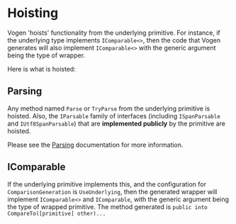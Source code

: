 # Hoisting

Vogen 'hoists' functionality from the underlying primitive. For instance, if the underlying type implements `IComparable<>`, then the code that Vogen generates will also implement `IComparable<>` with the generic argument being the type of wrapper.

Here is what is hoisted:

## Parsing        

Any method named `Parse` or `TryParse` from the underlying primitive is hoisted.
Also, the `IParsable`
family of interfaces (including `ISpanParsable` and `IUtf8SpanParsable`)
that are **implemented publicly** by the primitive are hoisted.

Please see the [Parsing](../how-to/Parsing.md) documentation for more information.

## IComparable

If the underlying primitive implements this, and the configuration for `ComparisonGeneration` is `UseUnderlying`, then the generated wrapper will implement `IComparable<>` and `IComparable`, with the generic argument being the type of wrapped primitive.
The method generated is `public into CompareTo([primitive] other)...`
